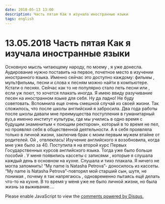 ```yaml
---
date: 2018-05-13 13:00
description: Часть пятая Как я изучала иностранные языки
tags: english
---
```

# 13.05.2018 Часть пятая Как я изучала иностранные языки

Основную  мысль читающему народу, по моему , я уже донесла. Аудирование нужно поставить на первое, почетное место в изучении иностранного языка. Именно сейчас это доступно каждому: фильмы , мультфильмы, песни и слова к песням можно найти в компьютере. Кстати о песнях. Сейчас как то не популярно стало петь песни или , если уж поют, то хочется плакать иногда. Я имею ввиду разучивание песен на иностранном языке для себя. Ну да ладно! Не буду советовать. Вспомнила еще очень смешной случай из своей жизни. Так сложилось, что после школы  английский я забросила. Два года работы после школы давали мне преимущества поступления в гуманитарный вуз,а именно  институт культуры, где мы учились в одно время с будущим  знаменитым « поющим ректором», который в то время не пел, но проявлял себя в общественной деятельности. А я себя  проявляла только в личной жизни,  заключив брак с моим первым мужем  втайне от родителей. Ой , отвлеклась! Изучение английского я возобновила, когда мне уже было за 40. Поступила я на второй курс Первых Государственных курсов английского языка. Тогда уже было больше пособий . У меня появились кассеты с записями , которые я слушала каждый день в основном на кухне. Слушала и тихо плакала. Я ничего не могла запомнить! “My name is Natasha Petrova”- доносилось из кассеты. “My name is Natasha Petrova”-повторял мой старший сын, шутя, не понимая , почему я так напрягаюсь , одновременно пытаясь ещё делать что-то на кухне. В то время у меня уже не было личной жизни, но была жизнь за выживание....

<div id="disqus_thread"></div>
<script>
    /**
    *  RECOMMENDED CONFIGURATION VARIABLES: EDIT AND UNCOMMENT THE SECTION BELOW TO INSERT DYNAMIC VALUES FROM YOUR PLATFORM OR CMS.
    *  LEARN WHY DEFINING THESE VARIABLES IS IMPORTANT: https://disqus.com/admin/universalcode/#configuration-variables    */
    /*
    var disqus_config = function () {
    this.page.url = PAGE_URL;  // Replace PAGE_URL with your page's canonical URL variable
    this.page.identifier = PAGE_IDENTIFIER; // Replace PAGE_IDENTIFIER with your page's unique identifier variable
    };
    */
    (function() { // DON'T EDIT BELOW THIS LINE
    var d = document, s = d.createElement('script');
    s.src = 'https://irina-blog-1.disqus.com/embed.js';
    s.setAttribute('data-timestamp', +new Date());
    (d.head || d.body).appendChild(s);
    })();
</script>
<noscript>Please enable JavaScript to view the <a href="https://disqus.com/?ref_noscript">comments powered by Disqus.</a></noscript>
